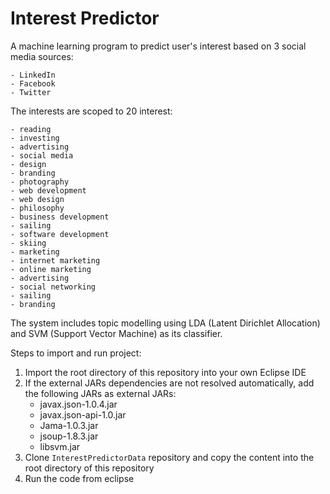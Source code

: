 Interest Predictor
==================

A machine learning program to predict user's interest based on 3 social media sources:

    - LinkedIn
    - Facebook
    - Twitter

The interests are scoped to 20 interest:

    - reading
    - investing
    - advertising
    - social media
    - design
    - branding
    - photography
    - web development
    - web design
    - philosophy
    - business development
    - sailing
    - software development
    - skiing
    - marketing
    - internet marketing
    - online marketing
    - advertising
    - social networking
    - sailing
    - branding

The system includes topic modelling using LDA (Latent Dirichlet Allocation) and SVM (Support Vector Machine) as its classifier.

Steps to import and run project:

1. Import the root directory of this repository into your own Eclipse IDE
2. If the external JARs dependencies are not resolved automatically, add the following JARs as external JARs:
    - javax.json-1.0.4.jar
    - javax.json-api-1.0.jar
    - Jama-1.0.3.jar
    - jsoup-1.8.3.jar
    - libsvm.jar
3. Clone `InterestPredictorData` repository and copy the content into the root directory of this repository
4. Run the code from eclipse
